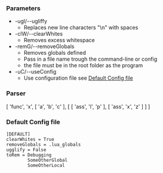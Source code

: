 
### Parameters

- -ugl/--ugliffy
  * Replaces new line characters "\n" with spaces
- -clW/--clearWhites
  * Removes excess whitespace
- -remG/--removeGlobals
  * Removes globals defined
  * Pass in a file name trough the command-line or config
  * the file must be in the root folder as the program
- -uC/--useConfig
  * Use configuration file see [Default Config file](#-default-config-file)

### Parser
[ 'func',
    'x',
    [ 'a', 'b', 'c' ],
    [ [ 'ass', 'l', 'p' ], [ 'ass', 'x', 'z' ]
  ]
]


### Default Config file

```
[DEFAULT]
clearWhites = True
removeGlobals = .lua_globals
ugglify = False
toRem = Debugging
        SomeOtherGlobal
        SomeOtherLocal

```
